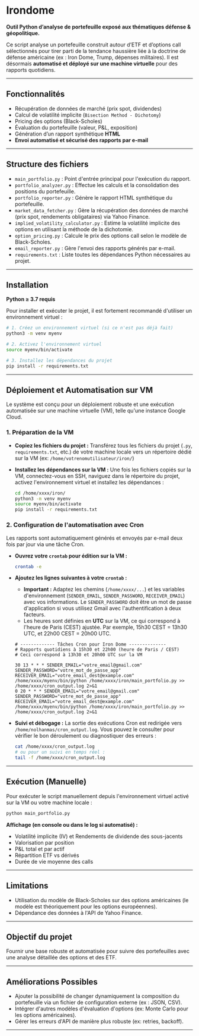 
# Irondome

**Outil Python d’analyse de portefeuille exposé aux thématiques défense & géopolitique.**

Ce script analyse un portefeuille construit autour d’ETF et d’options call sélectionnés pour tirer parti de la tendance haussière liée à la doctrine de défense américaine (ex : Iron Dome, Trump, dépenses militaires). Il est désormais **automatisé et déployé sur une machine virtuelle** pour des rapports quotidiens.

---

## Fonctionnalités

- Récupération de données de marché (prix spot, dividendes)
- Calcul de volatilité implicite (`Bisection Method - Dichotomy`)
- Pricing des options (Black-Scholes)
- Évaluation du portefeuille (valeur, P&L, exposition)
- Génération d’un rapport synthétique **HTML**
- **Envoi automatisé et sécurisé des rapports par e-mail**

---

## Structure des fichiers

- `main_portfolio.py` : Point d'entrée principal pour l'exécution du rapport.
- `portfolio_analyzer.py` : Effectue les calculs et la consolidation des positions du portefeuille.
- `portfolio_reporter.py` : Génère le rapport HTML synthétique du portefeuille.
- `market_data_fetcher.py` : Gère la récupération des données de marché (prix spot, rendements obligataires) via Yahoo Finance.
- `implied_volatility_calculator.py` : Estime la volatilité implicite des options en utilisant la méthode de la dichotomie.
- `option_pricing.py` : Calcule le prix des options call selon le modèle de Black-Scholes.
- `email_reporter.py` : Gère l'envoi des rapports générés par e-mail.
- `requirements.txt` : Liste toutes les dépendances Python nécessaires au projet.

---

## Installation

**Python ≥ 3.7 requis**

Pour installer et exécuter le projet, il est fortement recommandé d'utiliser un environnement virtuel :

```bash
# 1. Créez un environnement virtuel (si ce n'est pas déjà fait)
python3 -m venv myenv

# 2. Activez l'environnement virtuel
source myenv/bin/activate

# 3. Installez les dépendances du projet
pip install -r requirements.txt
```

---

## Déploiement et Automatisation sur VM

Le système est conçu pour un déploiement robuste et une exécution automatisée sur une machine virtuelle (VM), telle qu'une instance Google Cloud.

### 1. Préparation de la VM

* **Copiez les fichiers du projet :** Transférez tous les fichiers du projet (`.py`, `requirements.txt`, etc.) de votre machine locale vers un répertoire dédié sur la VM (ex: `/home/votrenomutilisateur/iron/`) 

* **Installez les dépendances sur la VM :** Une fois les fichiers copiés sur la VM, connectez-vous en SSH, naviguez dans le répertoire du projet, activez l'environnement virtuel et installez les dépendances :
    ```bash
    cd /home/xxxx/iron/
    python3 -m venv myenv
    source myenv/bin/activate
    pip install -r requirements.txt
    ```

### 2. Configuration de l'automatisation avec Cron

Les rapports sont automatiquement générés et envoyés par e-mail deux fois par jour via une tâche Cron.

* **Ouvrez votre `crontab` pour édition sur la VM :**
    ```bash
    crontab -e
    ```
* **Ajoutez les lignes suivantes à votre `crontab` :**
    * **Important :** Adaptez les chemins (`/home/xxxx/...`) et les variables d'environnement (`SENDER_EMAIL`, `SENDER_PASSWORD`, `RECEIVER_EMAIL`) avec vos informations. Le `SENDER_PASSWORD` doit être un mot de passe d'application si vous utilisez Gmail avec l'authentification à deux facteurs.
    * Les heures sont définies en **UTC** sur la VM, ce qui correspond à l'heure de Paris (CEST) ajustée. Par exemple, 15h30 CEST = 13h30 UTC, et 22h00 CEST = 20h00 UTC.

    ```cron
    # ------------- Tâches Cron pour Iron Dome --------------
    # Rapports quotidiens à 15h30 et 22h00 (heure de Paris / CEST)
    # Ceci correspond à 13h30 et 20h00 UTC sur la VM

    30 13 * * * SENDER_EMAIL="votre_email@gmail.com" SENDER_PASSWORD="votre_mot_de_passe_app" RECEIVER_EMAIL="votre_email_dest@example.com" /home/xxxx/myenv/bin/python /home/xxxx/iron/main_portfolio.py >> /home/xxxx/cron_output.log 2>&1
    0 20 * * * SENDER_EMAIL="votre_email@gmail.com" SENDER_PASSWORD="votre_mot_de_passe_app" RECEIVER_EMAIL="votre_email_dest@example.com" /home/xxxx/myenv/bin/python /home/xxxx/iron/main_portfolio.py >> /home/xxxx/cron_output.log 2>&1
    ```

* **Suivi et débogage :** La sortie des exécutions Cron est redirigée vers `/home/nolhanmas/cron_output.log`. Vous pouvez le consulter pour vérifier le bon déroulement ou diagnostiquer des erreurs :
    ```bash
    cat /home/xxxx/cron_output.log
    # ou pour un suivi en temps réel :
    tail -f /home/xxxx/cron_output.log
    ```

---

## Exécution (Manuelle)

Pour exécuter le script manuellement depuis l'environnement virtuel activé sur la VM ou votre machine locale :

```bash
python main_portfolio.py
```

**Affichage (en console ou dans le log si automatisé) :**

* Volatilité implicite (IV) et Rendements de dividende des sous-jacents
* Valorisation par position
* P&L total et par actif
* Répartition ETF vs dérivés
* Durée de vie moyenne des calls

---

## Limitations

* Utilisation du modèle de Black-Scholes sur des options américaines (le modèle est théoriquement pour les options européennes).
* Dépendance des données à l'API de Yahoo Finance.

---

## Objectif du projet

Fournir une base robuste et automatisée pour suivre des portefeuilles avec une analyse détaillée des options et des ETF.

---

## Améliorations Possibles

* Ajouter la possibilité de changer dynamiquement la composition du portefeuille via un fichier de configuration externe (ex : JSON, CSV).
* Intégrer d'autres modèles d'évaluation d'options (ex: Monte Carlo pour les options américaines).
* Gérer les erreurs d'API de manière plus robuste (ex: retries, backoff).

---
